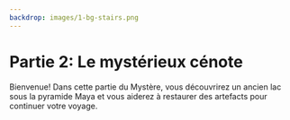```yaml
---
backdrop: images/1-bg-stairs.png
---
```


# Partie 2: Le mystérieux cénote

Bienvenue! Dans cette partie du Mystère, vous découvrirez un ancien lac sous la pyramide Maya et vous aiderez à restaurer des artefacts pour continuer votre voyage.

<Launch2/>
